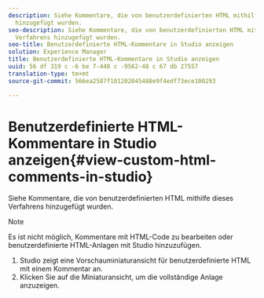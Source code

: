 ```yaml
---
description: Siehe Kommentare, die von benutzerdefinierten HTML mithilfe dieses Verfahrens
  hinzugefügt wurden.
seo-description: Siehe Kommentare, die von benutzerdefinierten HTML mithilfe dieses
  Verfahrens hinzugefügt wurden.
seo-title: Benutzerdefinierte HTML-Kommentare in Studio anzeigen
solution: Experience Manager
title: Benutzerdefinierte HTML-Kommentare in Studio anzeigen
uuid: 56 df 319 c -6 be 7-448 c -9562-48 c 67 db 27557
translation-type: tm+mt
source-git-commit: 566ea2587f101202045488e9f4edf73ece100293

---
```



# Benutzerdefinierte HTML-Kommentare in Studio anzeigen{#view-custom-html-comments-in-studio}

Siehe Kommentare, die von benutzerdefinierten HTML mithilfe dieses Verfahrens hinzugefügt wurden.

>[!NOTE]
>
>Es ist nicht möglich, Kommentare mit HTML-Code zu bearbeiten oder benutzerdefinierte HTML-Anlagen mit Studio hinzuzufügen.

1. Studio zeigt eine Vorschauminiaturansicht für benutzerdefinierte HTML mit einem Kommentar an.
1. Klicken Sie auf die Miniaturansicht, um die vollständige Anlage anzuzeigen.
